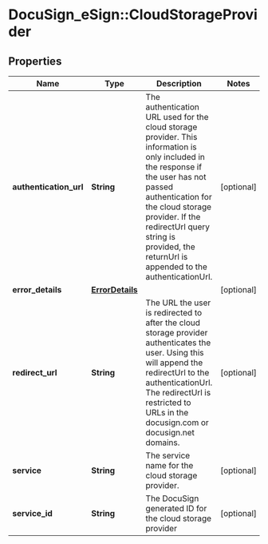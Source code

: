 # DocuSign_eSign::CloudStorageProvider

## Properties
Name | Type | Description | Notes
------------ | ------------- | ------------- | -------------
**authentication_url** | **String** | The authentication URL used for the cloud storage provider. This information is only included in the response if the user has not passed authentication for the cloud storage provider. If the redirectUrl query string is provided, the returnUrl is appended to the authenticationUrl.  | [optional] 
**error_details** | [**ErrorDetails**](ErrorDetails.md) |  | [optional] 
**redirect_url** | **String** | The URL the user is redirected to after the cloud storage provider authenticates the user. Using this will append the redirectUrl to the authenticationUrl.  The redirectUrl is restricted to URLs in the docusign.com or docusign.net domains. | [optional] 
**service** | **String** | The service name for the cloud storage provider. | [optional] 
**service_id** | **String** | The DocuSign generated ID for the cloud storage provider | [optional] 


